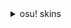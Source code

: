 <details>
  <summary>osu! skins</summary>

# [Rafis Generic DT skin](https://www.dropbox.com/s/mj8snq3xz4rx15y/Rafis%20Generic%20DT%20skin.osk?dl=0)

<img src="https://osu.ppy.sh/ss/14372487/7fb3" width="500">

<br>

# [- ddddd ryuk -](http://puu.sh/DD1aK/53a5aa7cc4.osk)

<img src="https://osu.ppy.sh/ss/13333232" width="500">

<br>

# [- boop -](https://cdn.discordapp.com/attachments/427214130756452353/697696460267061319/boop.osk)

<img src="https://osu.ppy.sh/ss/14733957/6cce" width="500">

<br>

# [- beep -](https://www.dropbox.com/s/h5chgecj4r089d5/Beep.osk?dl=0)

<img src="https://pbs.twimg.com/media/EY06NIhUYAACn9o.jpg:large" width="500">

<br>

# [mrekk HDDT (basically Rafis HDDT)](https://drive.google.com/u/0/uc?export=download&confirm=e5ti&id=1x21RntTvG_XLiz7SFXuFIQc6NWuOOfsf)

<img src="https://i.imgur.com/YULitvx.png" width="500">


</details>
